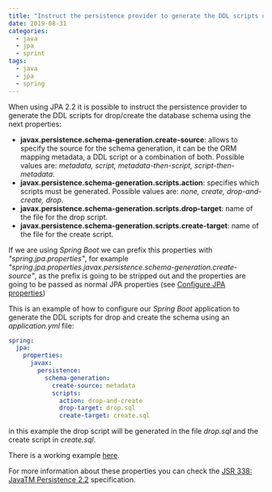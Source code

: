 ```yaml
---
title: "Instruct the persistence provider to generate the DDL scripts using JPA 2.2 properties"
date: 2019-08-31
categories:
  - java
  - jpa
  - sprint
tags:
  - java
  - jpa
  - spring
---
```


When using JPA 2.2 it is possible to instruct the persistence provider to generate the DDL scripts for drop/create the database schema using the next properties:

- **javax.persistence.schema-generation.create-source**: allows to specify the source for the schema generation, it can be the ORM mapping metadata, a DDL script or a combination of both. Possible values are: *metadata, script, metadata-then-script, script-then-metadata*.
- **javax.persistence.schema-generation.scripts.action**: specifies which scripts must be generated. Possible values are: *none, create, drop-and-create, drop*.
- **javax.persistence.schema-generation.scripts.drop-target**: name of the file for the drop script.
- **javax.persistence.schema-generation.scripts.create-target**: name of the file for the create script.

If we are using *Spring Boot* we can prefix this properties with *"spring.jpa.properties"*, for example *"spring.jpa.properties.javax.persistence.schema-generation.create-source"*, as the
prefix is going to be stripped out and the properties are going to be passed as normal JPA properties (see [Configure JPA properties][spring-boot-jpa-properties])

This is an example of how to configure our *Spring Boot* application to generate the DDL scripts for drop and create the schema using an *application.yml* file:

```yml
spring:
  jpa:
    properties:
      javax:
        persistence:
          schema-generation:
            create-source: metadata
            scripts:
              action: drop-and-create
              drop-target: drop.sql
              create-target: create.sql
```

in this example the drop script will be generated in the file *drop.sql* and the create script in *create.sql*.

There is a working example [here][github-example].

For more information about these properties you can check the [JSR 338: JavaTM Persistence 2.2][jpa2-specification] specification.

[spring-boot-jpa-properties]: https://docs.spring.io/spring-boot/docs/2.1.7.RELEASE/reference/html/howto-data-access.html#howto-configure-jpa-properties
[github-example]: https://github.com/josemalonsom/blog-examples/tree/master/java/jpa/jpa-generate-ddl-script
[jpa2-specification]: https://jcp.org/en/jsr/detail?id=338

